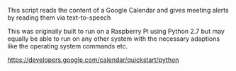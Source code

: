 
This script reads the content of a Google Calendar 
and gives meeting alerts by reading them via text-to-speech

This was originally built to run on a Raspberry Pi using Python 2.7
but may equally be able to run on any other system with the necessary
adaptions like the operating system commands etc.

https://developers.google.com/calendar/quickstart/python
